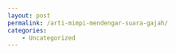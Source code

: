 ```yaml
---
layout: post
permalink: /arti-mimpi-mendengar-suara-gajah/
categories:
    - Uncategorized
---
```


